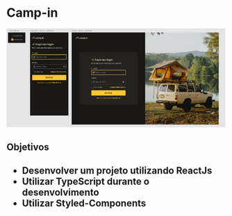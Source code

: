 <h1>Camp-in</h1>
<img src="./img/camp-in.png"/>
<h2>Objetivos<h2>
  <ul>
    <li>Desenvolver um projeto utilizando ReactJs</li>
    <li>Utilizar TypeScript durante o desenvolvimento</li>
    <li>Utilizar Styled-Components</li>
  </ul>
